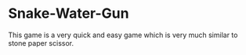 # Snake-Water-Gun
This game is a very quick and easy game which is very much similar to stone paper scissor.
